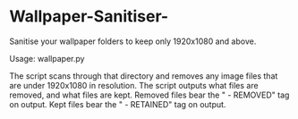 # Wallpaper-Sanitiser-
Sanitise your wallpaper folders to keep only 1920x1080 and above.

Usage:
  wallpaper.py <directory>
  
The script scans through that directory and removes any image files that are under 1920x1080 in resolution.
The script outputs what files are removed, and what files are kept. 
  Removed files bear the " - REMOVED" tag on output.
  Kept files bear the " - RETAINED" tag on output.
